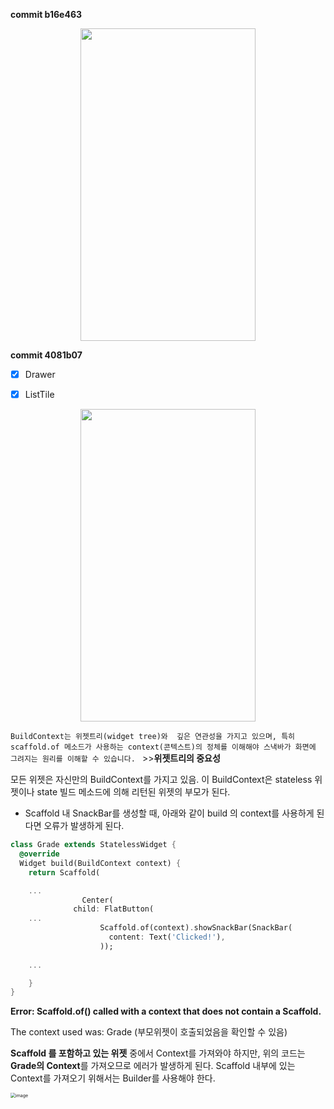**commit b16e463**

<p align="center"><img src="https://user-images.githubusercontent.com/39688690/88074978-20e9d000-cbb3-11ea-8a73-d072b5390a5d.png" height="500px" width="280px" >



**commit 4081b07**

- [x] Drawer

- [x] ListTile

<p align="center"><img src="https://user-images.githubusercontent.com/39688690/88083428-fcdfbc00-cbbd-11ea-8efe-878532371d26.png" height="500px" width="280px" ></p>



`BuildContext는 위젯트리(widget tree)와  깊은 연관성을 가지고 있으며, 특히 scaffold.of 메소드가 사용하는 context(콘텍스트)의 정체를 이해해야 스낵바가 화면에 그려지는 원리를 이해할 수 있습니다. ` >>**위젯트리의 중요성**

모든 위젯은 자신만의 BuildContext를 가지고 있음. 이 BuildContext은 stateless 위젯이나 state 빌드 메소드에 의해 리턴된 위젯의 부모가 된다.

* Scaffold 내 SnackBar를 생성할 때, 아래와 같이 build 의 context를 사용하게 된다면 오류가 발생하게 된다.

```dart
class Grade extends StatelessWidget {
  @override
  Widget build(BuildContext context) {
    return Scaffold(

	...
				Center(
              child: FlatButton(
	...
					Scaffold.of(context).showSnackBar(SnackBar(
					  content: Text('Clicked!'),
					));
				
	...

	}
}
```

**Error: Scaffold.of() called with a context that does not contain a Scaffold.**

The context used was: Grade (부모위젯이 호출되었음을 확인할 수 있음)



**Scaffold 를 포함하고 있는 위젯** 중에서 Context를 가져와야 하지만, 위의 코드는 **Grade의 Context**를 가져오므로 에러가 발생하게 된다. Scaffold 내부에 있는 Context를 가져오기 위해서는 Builder를 사용해야 한다.

<img src="https://user-images.githubusercontent.com/39688690/88375804-38090780-cdd7-11ea-8782-78b8b1e1a4cc.png" alt="image" style="zoom: 50%;" />